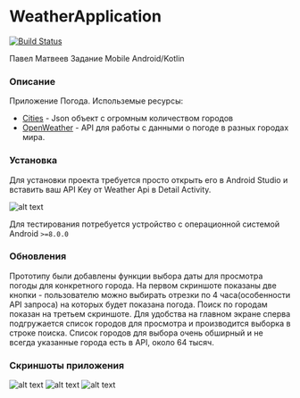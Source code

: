 # WeatherApplication
[![Build Status](https://travis-ci.com/PawMaw/WeatherApplication.svg?branch=master)](https://travis-ci.com/PawMaw/WeatherApplication.svg?branch=master)

Павел Матвеев
Задание Mobile Android/Kotlin
### Описание

Приложение Погода.
Использемые ресурсы:
- [Cities] - Json объект с огромным количеством городов
- [OpenWeather] - API для работы с данными о погоде в разных городах мира.

[Cities]: <https://raw.githubusercontent.com/aZolo77/citiesBase/master/cities.json>
[OpenWeather]: <https://openweathermap.org/>

### Установка
Для установки проекта требуется просто открыть его в Android Studio и вставить ваш API Key от Weather Api в Detail Activity.

![alt text](screen4.png "Место для ввода API ключа")

Для тестирования потребуется устройство с операционной системой Android ```>=8.0.0```

### Обновления
Прототипу были добавлены функции выбора даты для просмотра погоды для конкретного города. 
На первом скриншоте показаны две кнопки - пользователю можно выбирать отрезки по 4 часа(особенности API запроса) на которых будет показана погода. 
Поиск по городам показан на третьем скриншоте. Для удобства на главном экране сперва подгружается список городов для 
просмотра и производится выборка в строке поиска. Список городов для выбора очень обширный и не всегда указанные города есть в API, около 64 тысяч. 

### Скриншоты приложения
![alt text](screen1.jpg "Скриншот 1")
![alt text](screen2.jpg "Скриншот 2")
![alt text](screen3.jpg "Скриншот 3")

